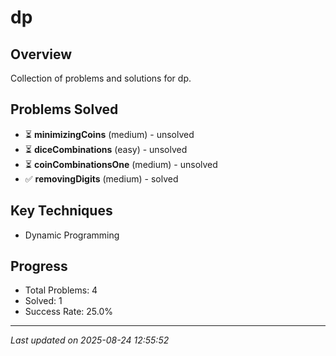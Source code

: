 # dp

## Overview
Collection of problems and solutions for dp.

## Problems Solved
- ⏳ **minimizingCoins** (medium) - unsolved
- ⏳ **diceCombinations** (easy) - unsolved
- ⏳ **coinCombinationsOne** (medium) - unsolved
- ✅ **removingDigits** (medium) - solved

## Key Techniques
- Dynamic Programming

## Progress
- Total Problems: 4
- Solved: 1
- Success Rate: 25.0%

---
*Last updated on 2025-08-24 12:55:52*
